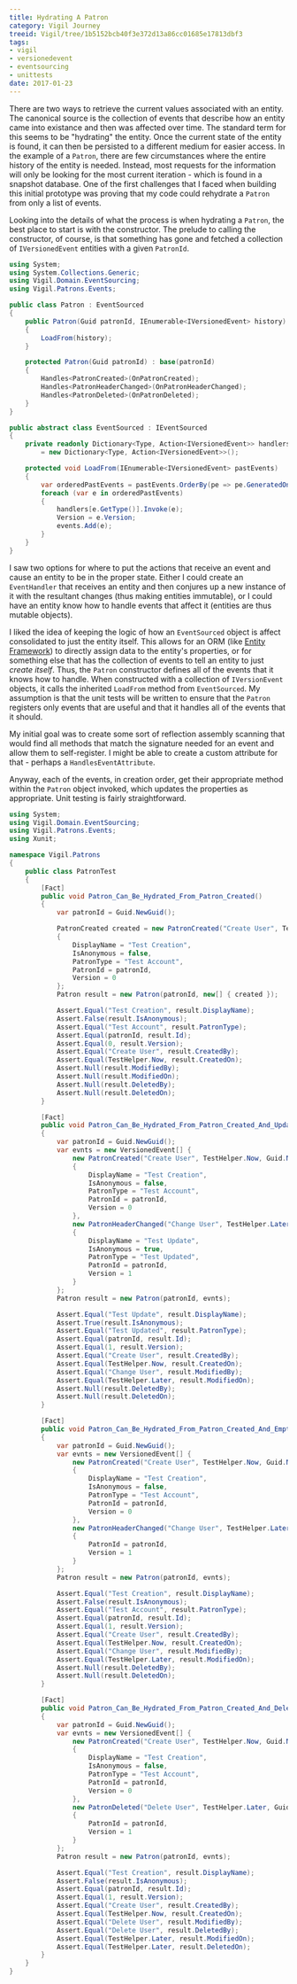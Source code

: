 ```yaml
---
title: Hydrating A Patron
category: Vigil Journey
treeid: Vigil/tree/1b5152bcb40f3e372d13a86cc01685e17813dbf3
tags:
- vigil
- versionedevent
- eventsourcing
- unittests
date: 2017-01-23
---
```


There are two ways to retrieve the current values associated with an entity. The canonical source is the collection of events that describe how an entity came into existance and then was affected over time. The standard term for this seems to be "hydrating" the entity. Once the current state of the entity is found, it can then be persisted to a different medium for easier access. In the example of a `Patron`, there are few circumstances where the entire history of the entity is needed. Instead, most requests for the information will only be looking for the most current iteration - which is found in a snapshot database. One of the first challenges that I faced when building this initial prototype was proving that my code could rehydrate a `Patron` from only a list of events.

Looking into the details of what the process is when hydrating a `Patron`, the best place to start is with the constructor. The prelude to calling the constructor, of course, is that something has gone and fetched a collection of `IVersionedEvent` entities with a given `PatronId`.


```csharp
using System;
using System.Collections.Generic;
using Vigil.Domain.EventSourcing;
using Vigil.Patrons.Events;

public class Patron : EventSourced
{
    public Patron(Guid patronId, IEnumerable<IVersionedEvent> history) : this(patronId)
    {
        LoadFrom(history);
    }

    protected Patron(Guid patronId) : base(patronId)
    {
        Handles<PatronCreated>(OnPatronCreated);
        Handles<PatronHeaderChanged>(OnPatronHeaderChanged);
        Handles<PatronDeleted>(OnPatronDeleted);
    }
}

public abstract class EventSourced : IEventSourced
{
    private readonly Dictionary<Type, Action<IVersionedEvent>> handlers
        = new Dictionary<Type, Action<IVersionedEvent>>();

    protected void LoadFrom(IEnumerable<IVersionedEvent> pastEvents)
    {
        var orderedPastEvents = pastEvents.OrderBy(pe => pe.GeneratedOn);
        foreach (var e in orderedPastEvents)
        {
            handlers[e.GetType()].Invoke(e);
            Version = e.Version;
            events.Add(e);
        }
    }
}

```

I saw two options for where to put the actions that receive an event and cause an entity to be in the proper state. Either I could create an `EventHandler` that receives an entity and then conjures up a new instance of it with the resultant changes (thus making entities immutable), or I could have an entity know how to handle events that affect it (entities are thus mutable objects).

I liked the idea of keeping the logic of how an `EventSourced` object is affect consolidated to just the entity itself. This allows for an ORM (like [Entity Framework](https://docs.microsoft.com/en-us/ef/)) to directly assign data to the entity's properties, or for something else that has the collection of events to tell an entity to just _create itself_. Thus, the `Patron` constructor defines all of the events that it knows how to handle. When constructed with a collection of `IVersionEvent` objects, it calls the inherited `LoadFrom` method from `EventSourced`. My assumption is that the unit tests will be written to ensure that the `Patron` registers only events that are useful and that it handles all of the events that it should.

My initial goal was to create some sort of reflection assembly scanning that would find all methods that match the signature needed for an event and allow them to self-register. I might be able to create a custom attribute for that - perhaps a `HandlesEventAttribute`.

Anyway, each of the events, in creation order, get their appropriate method within the `Patron` object invoked, which updates the properties as appropriate. Unit testing is fairly straightforward.

```csharp
using System;
using Vigil.Domain.EventSourcing;
using Vigil.Patrons.Events;
using Xunit;

namespace Vigil.Patrons
{
    public class PatronTest
    {
        [Fact]
        public void Patron_Can_Be_Hydrated_From_Patron_Created()
        {
            var patronId = Guid.NewGuid();

            PatronCreated created = new PatronCreated("Create User", TestHelper.Now, Guid.NewGuid())
            {
                DisplayName = "Test Creation",
                IsAnonymous = false,
                PatronType = "Test Account",
                PatronId = patronId,
                Version = 0
            };
            Patron result = new Patron(patronId, new[] { created });

            Assert.Equal("Test Creation", result.DisplayName);
            Assert.False(result.IsAnonymous);
            Assert.Equal("Test Account", result.PatronType);
            Assert.Equal(patronId, result.Id);
            Assert.Equal(0, result.Version);
            Assert.Equal("Create User", result.CreatedBy);
            Assert.Equal(TestHelper.Now, result.CreatedOn);
            Assert.Null(result.ModifiedBy);
            Assert.Null(result.ModifiedOn);
            Assert.Null(result.DeletedBy);
            Assert.Null(result.DeletedOn);
        }

        [Fact]
        public void Patron_Can_Be_Hydrated_From_Patron_Created_And_Updated()
        {
            var patronId = Guid.NewGuid();
            var evnts = new VersionedEvent[] {
                new PatronCreated("Create User", TestHelper.Now, Guid.NewGuid())
                {
                    DisplayName = "Test Creation",
                    IsAnonymous = false,
                    PatronType = "Test Account",
                    PatronId = patronId,
                    Version = 0
                },
                new PatronHeaderChanged("Change User", TestHelper.Later, Guid.NewGuid())
                {
                    DisplayName = "Test Update",
                    IsAnonymous = true,
                    PatronType = "Test Updated",
                    PatronId = patronId,
                    Version = 1
                }
            };
            Patron result = new Patron(patronId, evnts);

            Assert.Equal("Test Update", result.DisplayName);
            Assert.True(result.IsAnonymous);
            Assert.Equal("Test Updated", result.PatronType);
            Assert.Equal(patronId, result.Id);
            Assert.Equal(1, result.Version);
            Assert.Equal("Create User", result.CreatedBy);
            Assert.Equal(TestHelper.Now, result.CreatedOn);
            Assert.Equal("Change User", result.ModifiedBy);
            Assert.Equal(TestHelper.Later, result.ModifiedOn);
            Assert.Null(result.DeletedBy);
            Assert.Null(result.DeletedOn);
        }

        [Fact]
        public void Patron_Can_Be_Hydrated_From_Patron_Created_And_Empty_Updated()
        {
            var patronId = Guid.NewGuid();
            var evnts = new VersionedEvent[] {
                new PatronCreated("Create User", TestHelper.Now, Guid.NewGuid())
                {
                    DisplayName = "Test Creation",
                    IsAnonymous = false,
                    PatronType = "Test Account",
                    PatronId = patronId,
                    Version = 0
                },
                new PatronHeaderChanged("Change User", TestHelper.Later, Guid.NewGuid())
                {
                    PatronId = patronId,
                    Version = 1
                }
            };
            Patron result = new Patron(patronId, evnts);

            Assert.Equal("Test Creation", result.DisplayName);
            Assert.False(result.IsAnonymous);
            Assert.Equal("Test Account", result.PatronType);
            Assert.Equal(patronId, result.Id);
            Assert.Equal(1, result.Version);
            Assert.Equal("Create User", result.CreatedBy);
            Assert.Equal(TestHelper.Now, result.CreatedOn);
            Assert.Equal("Change User", result.ModifiedBy);
            Assert.Equal(TestHelper.Later, result.ModifiedOn);
            Assert.Null(result.DeletedBy);
            Assert.Null(result.DeletedOn);
        }

        [Fact]
        public void Patron_Can_Be_Hydrated_From_Patron_Created_And_Deleted()
        {
            var patronId = Guid.NewGuid();
            var evnts = new VersionedEvent[] {
                new PatronCreated("Create User", TestHelper.Now, Guid.NewGuid())
                {
                    DisplayName = "Test Creation",
                    IsAnonymous = false,
                    PatronType = "Test Account",
                    PatronId = patronId,
                    Version = 0
                },
                new PatronDeleted("Delete User", TestHelper.Later, Guid.NewGuid())
                {
                    PatronId = patronId,
                    Version = 1
                }
            };
            Patron result = new Patron(patronId, evnts);

            Assert.Equal("Test Creation", result.DisplayName);
            Assert.False(result.IsAnonymous);
            Assert.Equal(patronId, result.Id);
            Assert.Equal(1, result.Version);
            Assert.Equal("Create User", result.CreatedBy);
            Assert.Equal(TestHelper.Now, result.CreatedOn);
            Assert.Equal("Delete User", result.ModifiedBy);
            Assert.Equal("Delete User", result.DeletedBy);
            Assert.Equal(TestHelper.Later, result.ModifiedOn);
            Assert.Equal(TestHelper.Later, result.DeletedOn);
        }
    }
}
```
